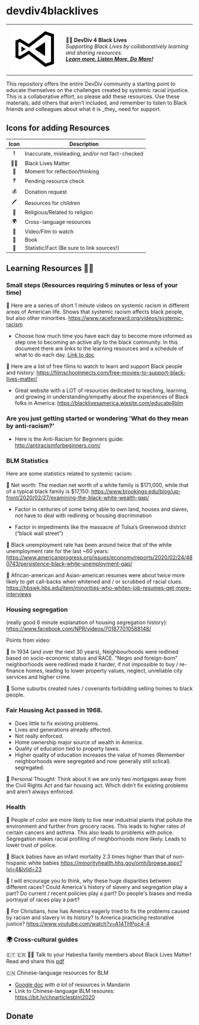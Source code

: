 <!--
Please share broadly and add additional resources.
BLACK LIVES MATTER!
-->

# devdiv4blacklives
<table style="width: 100%; border-style: none;"><tr>
<td style="width: 140px; text-align: center;"><a href=""><img width="128px" src="blmvs.png" alt="DevDiv 4 Black Lives"/></a></td>
<td>
<strong> ✊🏿 DevDiv 4 Black Lives  </strong><br />
<i>Supporting Black Lives by collaboratively learning and sharing resources.<br />
<strong><a href="https://catycaldwell.github.io">Learn more. Listen More. Do More!</a></strong></i>
</td>
</tr></table>
This repository offers the entire DevDiv community a starting point to educate themselves on the challenges created by systemic racial injustice. This is a collaborative effort, so please add these resources. Use these materials, add others that aren't included, and remember to listen to Black friends and colleagues about what it is _they_ need for support.

Icons for adding Resources
--------
| Icon | Description |
|:-:|--------------|
| ❗ | Inaccurate, misleading, and/or not fact-checked |
| ✊🏿 | Black Lives Matter|
| 🤔 | Moment for reflection/thinking|
| ❓ | Pending resource check|
| 💰 | Donation request |
| 🖍️ | Resources for children |
| 🛐 | Religious/Related to religion|
| 🌍 | Cross-language resources|
| 🍿 | Video/Film to watch |
| 📗 | Book
| 📣 | Statistic/Fact (Be sure to link sources!) |

## Learning Resources ✊🏿 

### Small steps (Resources requiring 5 minutes or less of your time)

🍿 Here are a series of short 1 minute videos on systemic racism in different areas of American life. Shows that systemic racism affects black people, but also other minorities. https://www.raceforward.org/videos/systemic-racism

* Choose how much time you have each day to become more informed as step one to becoming an active ally to the black community. In this document there are links to the learning resources and a schedule of what to do each day. [Link to doc](https://docs.google.com/document/d/1H-Vxs6jEUByXylMS2BjGH1kQ7mEuZnHpPSs1Bpaqmw0/edit?usp=sharing)

🍿 Here are a list of free films to watch to learn and support Black people and history: https://filmschoolrejects.com/free-movies-to-support-black-lives-matter/

* Great website with a LOT of resources dedicated to teaching, learning, and growing in understanding/empathy about the experiences of Black folks in America: https://blacklivesamerica.wixsite.com/educate4blm


### Are you just getting started or wondering 'What do they mean by anti-racism?'
* Here is the Anti-Racism for Beginners guide: http://antiracismforbeginners.com/


### BLM Statistics
Here are some statistics related to systemic racism:

📣 Net worth: The median net worth of a white family is $171,000, while that of a typical black family is $17,150: https://www.brookings.edu/blog/up-front/2020/02/27/examining-the-black-white-wealth-gap/

* Factor in centuries of some being able to own land, houses and slaves, not have to deal with redlining or housing discrimination

* Factor in impediments like the massacre  of Tulsa’s Greenwood district (“black wall street”) 

📣 Black unemployment rate has been around twice that of the white unemployment rate for the last ~60 years: https://www.americanprogress.org/issues/economy/reports/2020/02/24/480743/persistence-black-white-unemployment-gap/

📣 African-american and Asian-american resumes were about  twice more likely to get  call-backs when whitened and / or scrubbed of racial clues. https://hbswk.hbs.edu/item/minorities-who-whiten-job-resumes-get-more-interviews

### Housing segregation 

(really good 6 minute explanation of housing segregation history): https://www.facebook.com/NPR/videos/701877010588148/  

Points from video:

📣 In 1934 (and over the next 30 years), Neighbourhoods were redlined based on socio-economic status and RACE. “Negro and foreign-born” neighborhoods were redlined made it harder, if not impossible to buy / re-finance homes, leading to lower property values, neglect, unreliable city services and higher crime.

📣  Some suburbs created rules / covenants forbidding selling homes to black people.

### Fair Housing Act passed in 1968. 
* Does little to fix existing problems. 
* Lives and generations already affected. 
* Not really enforced. 
* Home ownership major source of wealth in America.
* Quality of education tied to property taxes.
* Higher quality of education increases the value of homes (Remember neighborhoods were segregated and now generally still sclical). segregated.

🤔 Personal Thought: Think about it we are only two mortgages away from the Civil Rights Act and fair housing act. Which didn’t fix existing problems and aren’t always enforced.

### Health 

📣 People of color are more likely to live near industrial plants that pollute the environment and further from grocery races. This leads to higher rates of certain cancers and asthma. This also leads to problems with police. Segregation makes racial profiling of neighborhoods more likely. Leads to lower trust of police.

📣 Black babies have an infant mortality 2.3 times higher than that of non-hispanic white babies
https://minorityhealth.hhs.gov/omh/browse.aspx?lvl=4&lvlid=23

🤔 I will encourage you to think, why these huge disparities between different races? Could America's history of slavery and segregation play a part? Do current / recent policies play a part? Do people's biases and media portrayal of races play a part?

 🛐  For Christians, how has America eagerly tried to fix the problems caused by racism and slavery in its history? Is America practicing restorative justice? https://www.youtube.com/watch?v=A14THPoc4-4
 
 ### 🌍 Cross-cultural guides
 
🇪🇹 🇪🇷 ✊🏿 Talk to your Habesha family members about Black Lives Matter! Read and share this [pdf](HabeshaBLM.pdf)

🇨🇳 Chinese-language resources for BLM
* [Google doc](https://docs.google.com/document/d/1YK60qnUQbrIFVkU5mWBqRVYMBvNTXt_LTIA5DECEhfo/edit?usp=sharing) with _a lot_ of resources in Mandarin
* Link to Chinese-language BLM resoures: https://bit.ly/chnarticlesblm2020

## Donate


 
 


